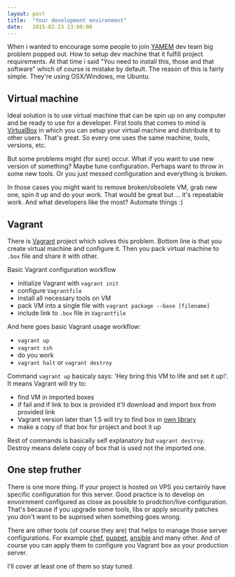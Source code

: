 ```yaml
---
layout: post
title:  "Your development environment"
date:   2015-02-23 23:00:00
---
```

When i wanted to encourage some people to join [YAMEM][yamem-site] dev team big problem popped out. How to setup dev machine that it fulfill project requirements. At that time i said "You need to install this, those and that software" which of course is mistake by default. The reason of this is fairly simple. They're using OSX/Windows, me Ubuntu.

<!-- more -->

## Virtual machine

Ideal solution is to use virtual machine that can be spin up on any computer and be ready to use for a developer. First tools that comes to mind is [VirtualBox][virtual-box] in which you can setup your virtual machine and distribute it to other users. That's great. So every one uses the same machine, tools, versions, etc.

But some problems might (for sure) occur. What if you want to use new version of something? Maybe tune configuration. Perhaps want to throw in some new tools. Or you just messed configuration and everything is broken.

In those cases you might want to remove broken/obsolete VM, grab new one, spin it up and do your work. That would be great but ... it's repeatable work. And what developers like the most? Automate things :)

## Vagrant

There is [Vagrant][vagrant-up] project which solves this problem. Bottom line is that you create virtual machine and configure it. Then you pack virtual machine to `.box` file and share it with other.

Basic Vagrant configuration workflow

* initialize Vagrant with `vagrant init`
* configure `Vagrantfile`
* install all necessary tools on VM
* pack VM into a single file with `vagrant package --base [filename]`
* include link to `.box` file in `Vagrantfile`

And here goes basic Vagrant usage workflow:

* `vagrant up`
* `vagrant ssh`
* do you work
* `vagrant halt` or `vagrant destroy`

Command `vagrant up` basicaly says: 'Hey bring this VM to life and set it up!'. It means Vagrant will try to:

* find VM in imported boxes
* if fail and if link to box is provided it'll download and import box from provided link
* Vagrant version later than 1.5 will try to find box in [own library][vagrant-atlas]
* make a copy of that box for project and boot it up

Rest of commands is basically self explanatory but `vagrant destroy`. Destroy means delete copy of box that is used not the imported one.

## One step fruther

There is one more thing. If your project is hosted on VPS you certainly have specific configuration for this server. Good practice is to develop on envoirnment configured as close as possible to prodction/live configuration. That's because if you upgrade some tools, libs or apply security patches you don't want to be suprised when something goes wrong.

There are other tools (of course they are) that helps to manage those server configurations. For example [chef][chef-site], [puppet][puppet-site], [ansible][ansible-site] and many other. And of course you can apply them to configure you Vagrant box as your production server.

I'll cover at least one of them so stay tuned.

[virtual-box]:https://www.virtualbox.org/
[vagrant-up]:https://www.vagrantup.com/
[vagrant-atlas]:https://atlas.hashicorp.com/boxes/search
[yamem-site]:http://yamem.org/
[chef-site]:https://www.chef.io/
[puppet-site]:https://puppetlabs.com/
[ansible-site]:www.ansible.com
